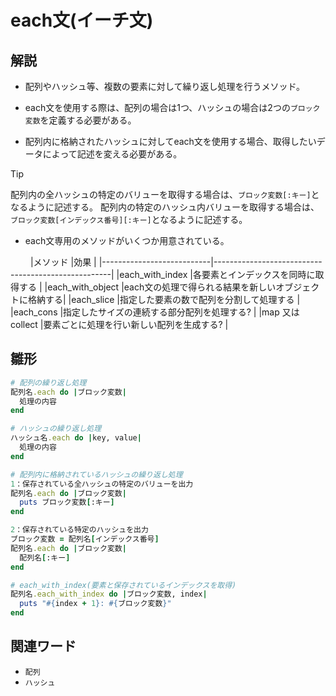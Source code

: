 # each文(イーチ文)  
## 解説  
* 配列やハッシュ等、複数の要素に対して繰り返し処理を行うメソッド。   
  
* each文を使用する際は、配列の場合は1つ、ハッシュの場合は2つの`ブロック変数`を定義する必要がある。

* 配列内に格納されたハッシュに対してeach文を使用する場合、取得したいデータによって記述を変える必要がある。
>[!TIP]
>配列内の全ハッシュの特定のバリューを取得する場合は、`ブロック変数[:キー]`となるように記述する。
>配列内の特定のハッシュ内バリューを取得する場合は、`ブロック変数[インデックス番号][:キー]`となるように記述する。

* each文専用のメソッドがいくつか用意されている。

　　
|メソッド                    |効果                                                |
|---------------------------|----------------------------------------------------|
|each_with_index            |各要素とインデックスを同時に取得する  |
|each_with_object           |each文の処理で得られる結果を新しいオブジェクトに格納する|
|each_slice                 |指定した要素の数で配列を分割して処理する   |
|each_cons                  |指定したサイズの連続する部分配列を処理する? |
|map 又は collect           |要素ごとに処理を行い新しい配列を生成する?  |

## 雛形   
```ruby
# 配列の繰り返し処理
配列名.each do |ブロック変数|
  処理の内容
end

# ハッシュの繰り返し処理
ハッシュ名.each do |key, value|
  処理の内容
end

# 配列内に格納されているハッシュの繰り返し処理
1：保存されている全ハッシュの特定のバリューを出力
配列名.each do |ブロック変数|
  puts ブロック変数[:キー]
end

2：保存されている特定のハッシュを出力
ブロック変数 = 配列名[インデックス番号]
配列名.each do |ブロック変数|
  配列名[:キー]
end

# each_with_index(要素と保存されているインデックスを取得)
配列名.each_with_index do |ブロック変数, index|
  puts "#{index + 1}: #{ブロック変数}"
end

```
## 関連ワード  
* `配列`
* `ハッシュ`
